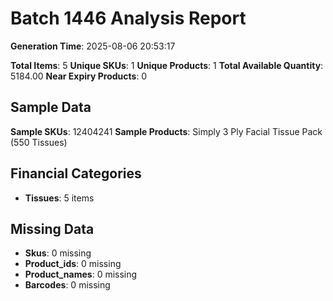 # Batch 1446 Analysis Report

**Generation Time**: 2025-08-06 20:53:17

**Total Items**: 5
**Unique SKUs**: 1
**Unique Products**: 1
**Total Available Quantity**: 5184.00
**Near Expiry Products**: 0

## Sample Data
**Sample SKUs**: 12404241
**Sample Products**: Simply 3 Ply Facial Tissue Pack (550 Tissues)

## Financial Categories
- **Tissues**: 5 items

## Missing Data
- **Skus**: 0 missing
- **Product_ids**: 0 missing
- **Product_names**: 0 missing
- **Barcodes**: 0 missing
